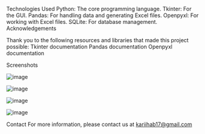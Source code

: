 Technologies Used
  Python: The core programming language.
  Tkinter: For the GUI.
  Pandas: For handling data and generating Excel files.
  Openpyxl: For working with Excel files.
  SQLite: For database management.
  Acknowledgements
  
Thank you to the following resources and libraries that made this project possible:
  Tkinter documentation
  Pandas documentation
  Openpyxl documentation
  
Screenshots

  ![image](https://github.com/user-attachments/assets/2858c8da-3512-4abc-8671-59e5af9b7fda)

  ![image](https://github.com/user-attachments/assets/02846b13-d385-4ec6-9fa1-4a5f7751cddf)

  ![image](https://github.com/user-attachments/assets/c0555ed7-989c-4624-8105-6c35e197b944)

  ![image](https://github.com/user-attachments/assets/f6177838-ea6a-4816-9afd-0d4be500ec90)
  
  
Contact
For more information, please contact us at kariihab17@gmail.com
